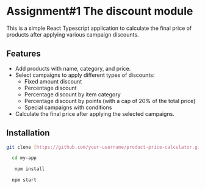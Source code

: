 # Assignment#1  The discount module

This is a simple React Typescript application to calculate the final price of products after applying various campaign discounts.

## Features

- Add products with name, category, and price.
- Select campaigns to apply different types of discounts:
  - Fixed amount discount
  - Percentage discount
  - Percentage discount by item category
  - Percentage discount by points (with a cap of 20% of the total price)
  - Special campaigns with conditions
- Calculate the final price after applying the selected campaigns.

## Installation

   ```bash
   git clone [https://github.com/your-username/product-price-calculator.git](https://github.com/arcsad/Playtorium-project.git)
   ```
 ```bash
   cd my-app
   ```
```bash
   npm install
   ```
 ```bash
   npm start
   ```
  
